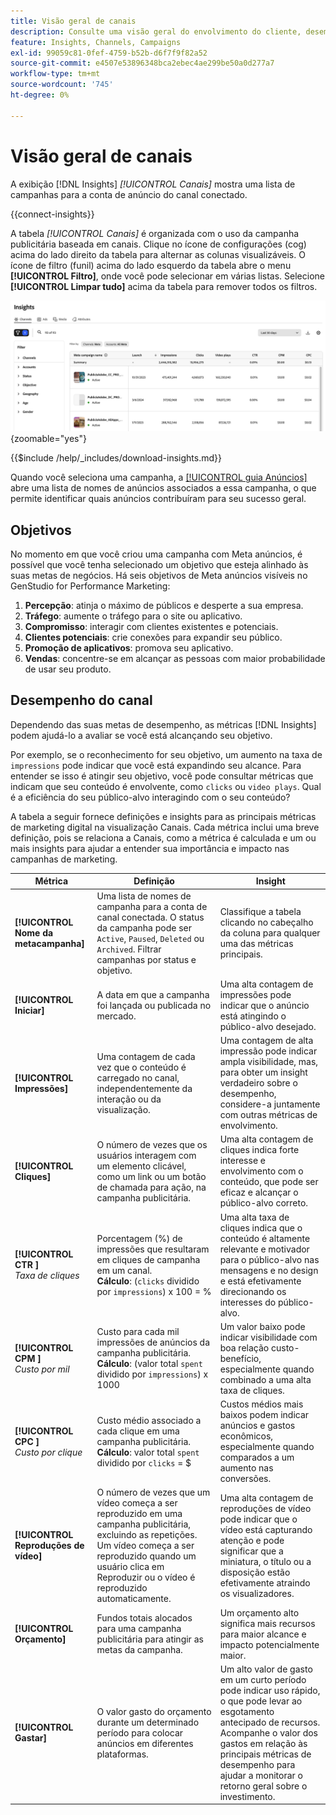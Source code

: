 ```yaml
---
title: Visão geral de canais
description: Consulte uma visão geral do envolvimento do cliente, desempenho, orçamento e despesas para campanhas de marketing no Adobe GenStudio for Performance Marketing.
feature: Insights, Channels, Campaigns
exl-id: 99059c81-0fef-4759-b52b-d6f7f9f82a52
source-git-commit: e4507e53896348bca2ebec4ae299be50a0d277a7
workflow-type: tm+mt
source-wordcount: '745'
ht-degree: 0%

---
```


# Visão geral de canais

A exibição [!DNL Insights] _[!UICONTROL Canais]_ mostra uma lista de campanhas para a conta de anúncio do canal conectado.

{{connect-insights}}

A tabela _[!UICONTROL Canais]_ é organizada com o uso da campanha publicitária baseada em canais. Clique no ícone de configurações (cog) acima do lado direito da tabela para alternar as colunas visualizáveis. O ícone de filtro (funil) acima do lado esquerdo da tabela abre o menu **[!UICONTROL Filtro]**, onde você pode selecionar em várias listas. Selecione **[!UICONTROL Limpar tudo]** acima da tabela para remover todos os filtros.

![Filtro de canais e tabela](/help/assets/insights-channels-filter.png){zoomable="yes"}

{{$include /help/_includes/download-insights.md}}

Quando você seleciona uma campanha, a [[!UICONTROL guia Anúncios]](ads.md) abre uma lista de nomes de anúncios associados a essa campanha, o que permite identificar quais anúncios contribuíram para seu sucesso geral.

## Objetivos

No momento em que você criou uma campanha com Meta anúncios, é possível que você tenha selecionado um objetivo que esteja alinhado às suas metas de negócios. Há seis objetivos de Meta anúncios visíveis no GenStudio for Performance Marketing:

1. **Percepção**: atinja o máximo de públicos e desperte a sua empresa.
1. **Tráfego**: aumente o tráfego para o site ou aplicativo.
1. **Compromisso**: interagir com clientes existentes e potenciais.
1. **Clientes potenciais**: crie conexões para expandir seu público.
1. **Promoção de aplicativos**: promova seu aplicativo.
1. **Vendas**: concentre-se em alcançar as pessoas com maior probabilidade de usar seu produto.

## Desempenho do canal

Dependendo das suas metas de desempenho, as métricas [!DNL Insights] podem ajudá-lo a avaliar se você está alcançando seu objetivo.

Por exemplo, se o reconhecimento for seu objetivo, um aumento na taxa de `impressions` pode indicar que você está expandindo seu alcance. Para entender se isso é atingir seu objetivo, você pode consultar métricas que indicam que seu conteúdo é envolvente, como `clicks` ou `video plays`. Qual é a eficiência do seu público-alvo interagindo com o seu conteúdo?

A tabela a seguir fornece definições e insights para as principais métricas de marketing digital na visualização Canais. Cada métrica inclui uma breve definição, pois se relaciona a Canais, como a métrica é calculada e um ou mais insights para ajudar a entender sua importância e impacto nas campanhas de marketing.

| Métrica | Definição | Insight |
| ----------- | ----------------------------- | -------------------------------- |
| **[!UICONTROL Nome da metacampanha]** | Uma lista de nomes de campanha para a conta de canal conectada. O status da campanha pode ser `Active`, `Paused`, `Deleted` ou `Archived`. Filtrar campanhas por status e objetivo. | Classifique a tabela clicando no cabeçalho da coluna para qualquer uma das métricas principais. |
| **[!UICONTROL Iniciar]** | A data em que a campanha foi lançada ou publicada no mercado. | Uma alta contagem de impressões pode indicar que o anúncio está atingindo o público-alvo desejado. |
| **[!UICONTROL Impressões]** | Uma contagem de cada vez que o conteúdo é carregado no canal, independentemente da interação ou da visualização. | Uma contagem de alta impressão pode indicar ampla visibilidade, mas, para obter um insight verdadeiro sobre o desempenho, considere-a juntamente com outras métricas de envolvimento. |
| **[!UICONTROL Cliques]** | O número de vezes que os usuários interagem com um elemento clicável, como um link ou um botão de chamada para ação, na campanha publicitária. | Uma alta contagem de cliques indica forte interesse e envolvimento com o conteúdo, que pode ser eficaz e alcançar o público-alvo correto. |
| **[!UICONTROL CTR ]**<br>_Taxa de cliques_ | Porcentagem (%) de impressões que resultaram em cliques de campanha em um canal.<br>**Cálculo**: (`clicks` dividido por `impressions`) x 100 = % | Uma alta taxa de cliques indica que o conteúdo é altamente relevante e motivador para o público-alvo nas mensagens e no design e está efetivamente direcionando os interesses do público-alvo. |
| **[!UICONTROL CPM ]**<br>_Custo por mil_ | Custo para cada mil impressões de anúncios da campanha publicitária. <br>**Cálculo**: (valor total `spent` dividido por `impressions`) x 1000 | Um valor baixo pode indicar visibilidade com boa relação custo-benefício, especialmente quando combinado a uma alta taxa de cliques. |
| **[!UICONTROL CPC ]**<br>_Custo por clique_ | Custo médio associado a cada clique em uma campanha publicitária.<br>**Cálculo**: valor total `spent` dividido por `clicks` = $ | Custos médios mais baixos podem indicar anúncios e gastos econômicos, especialmente quando comparados a um aumento nas conversões. |
| **[!UICONTROL Reproduções de vídeo]** | O número de vezes que um vídeo começa a ser reproduzido em uma campanha publicitária, excluindo as repetições. Um vídeo começa a ser reproduzido quando um usuário clica em Reproduzir ou o vídeo é reproduzido automaticamente. | Uma alta contagem de reproduções de vídeo pode indicar que o vídeo está capturando atenção e pode significar que a miniatura, o título ou a disposição estão efetivamente atraindo os visualizadores. |
| **[!UICONTROL Orçamento]** | Fundos totais alocados para uma campanha publicitária para atingir as metas da campanha. | Um orçamento alto significa mais recursos para maior alcance e impacto potencialmente maior. |
| **[!UICONTROL Gastar]** | O valor gasto do orçamento durante um determinado período para colocar anúncios em diferentes plataformas. | Um alto valor de gasto em um curto período pode indicar uso rápido, o que pode levar ao esgotamento antecipado de recursos. Acompanhe o valor dos gastos em relação às principais métricas de desempenho para ajudar a monitorar o retorno geral sobre o investimento. |
